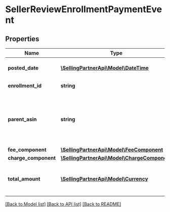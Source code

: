 # SellerReviewEnrollmentPaymentEvent

## Properties
Name | Type | Description | Notes
------------ | ------------- | ------------- | -------------
**posted_date** | [**\SellingPartnerApi\Model\\DateTime**](\DateTime.md) | The date and time when the financial event was posted. | [optional] 
**enrollment_id** | **string** | An enrollment identifier. | [optional] 
**parent_asin** | **string** | The Amazon Standard Identification Number (ASIN) of the item that was enrolled in the Early Reviewer Program. | [optional] 
**fee_component** | [**\SellingPartnerApi\Model\FeeComponent**](FeeComponent.md) |  | [optional] 
**charge_component** | [**\SellingPartnerApi\Model\ChargeComponent**](ChargeComponent.md) |  | [optional] 
**total_amount** | [**\SellingPartnerApi\Model\Currency**](Currency.md) | The FeeComponent value plus the ChargeComponent value. | [optional] 

[[Back to Model list]](../README.md#documentation-for-models) [[Back to API list]](../README.md#documentation-for-api-endpoints) [[Back to README]](../README.md)


